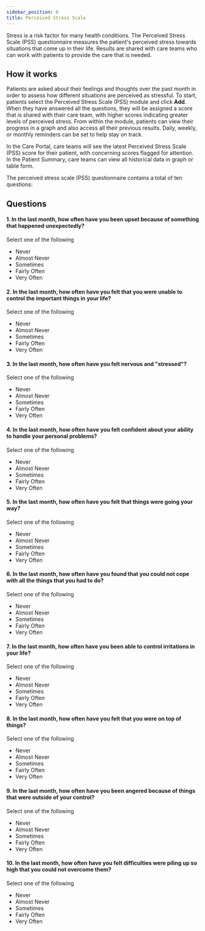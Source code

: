 ```yaml
---
sidebar_position: 6
title: Perceived Stress Scale
---
```


Stress is a risk factor for many health conditions. The Perceived Stress Scale (PSS) questionnaire measures the patient's perceived stress towards situations that come up in their life. Results are shared with care teams who can work with patients to provide the care that is needed.

## How it works

Patients are asked about their feelings and thoughts over the past month in order to assess how different situations are perceived as stressful. To start, patients select the Perceived Stress Scale (PSS) module and click **Add**. When they have answered all the questions, they will be assigned a score that is shared with their care team, with higher scores indicating greater levels of perceived stress. From within the module, patients can view their progress in a graph and also access all their previous results. Daily, weekly, or monthly reminders can be set to help stay on track.

In the Care Portal, care teams will see the latest Perceived Stress Scale (PSS) score for their patient, with concerning scores flagged for attention. In the Patient Summary, care teams can view all historical data in graph or table form.

The perceived stress scale (PSS) questionnaire contains a total of ten questions:

## Questions

#### 1. In the last month, how often have you been upset because of something that happened unexpectedly? 

Select one of the following
- Never
- Almost Never
- Sometimes
- Fairly Often
- Very Often

#### 2. In the last month, how often have you felt that you were unable to control the important things in your life? 

Select one of the following
- Never
- Almost Never
- Sometimes
- Fairly Often
- Very Often

#### 3. In the last month, how often have you felt nervous and "stressed"?

Select one of the following
- Never
- Almost Never
- Sometimes
- Fairly Often
- Very Often

#### 4. In the last month, how often have you felt confident about your ability to handle your personal problems? 

Select one of the following
- Never
- Almost Never
- Sometimes
- Fairly Often
- Very Often

#### 5. In the last month, how often have you felt that things were going your way?

Select one of the following
- Never
- Almost Never
- Sometimes
- Fairly Often
- Very Often

#### 6. In the last month, how often have you found that you could not cope with all the things that you had to do? 

Select one of the following
- Never
- Almost Never
- Sometimes
- Fairly Often
- Very Often

#### 7. In the last month, how often have you been able to control irritations in your life? 

Select one of the following
- Never
- Almost Never
- Sometimes
- Fairly Often
- Very Often

#### 8. In the last month, how often have you felt that you were on top of things?

Select one of the following
- Never
- Almost Never
- Sometimes
- Fairly Often
- Very Often

#### 9. In the last month, how often have you been angered because of things that were outside of your control?

Select one of the following
- Never
- Almost Never
- Sometimes
- Fairly Often
- Very Often

#### 10. In the last month, how often have you felt difficulties were piling up so high that you could not overcome them?

Select one of the following
- Never
- Almost Never
- Sometimes
- Fairly Often
- Very Often
